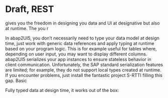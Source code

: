 # Draft, REST

gives you the freedom in designing you data and UI at designative but also at runtime. The  you r

In abap2UI5, you don’t necessarily need to type your data model at design time, just work with generic data references and apply typing at runtime based on your program logic. This is for example useful for tables where, depending on user input, you may want to display different columns.
abap2UI5 serializes your app instances to ensure stateless behavior in client communication. Unfortunately, the SAP standard serialization features are limited; for example, they do not support local types created at runtime. If you encounter problems, just install the fantastic project S-RTTI filling this gap.
Basic

Fully typed data at design time, it works out of the box: